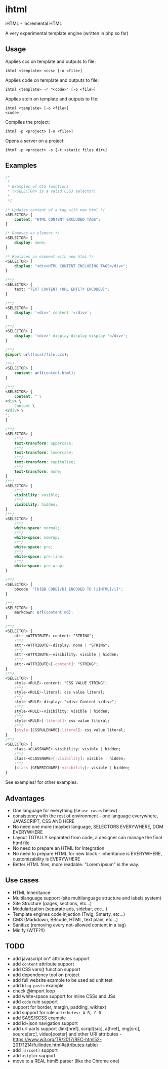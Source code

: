 # ihtml
iHTML - incremental HTML

A very experimental template engine (written in php so far)

## Usage

Applies ccs on template and outputs to file:
```shell
ihtml <template> <ccs> [-o <file>]
```

Applies code on template and outputs to file:
```shell
ihtml <template> -r "<code>" [-o <file>]
```

Applies stdin on template and outputs to file:
```shell
ihtml <template> [-o <file>]
<code>
```

Compiles the project:
```shell
ihtml -p <project> [-o <file>]
```

Opens a server on a project:
```shell
ihtml -p <project> -s [-t <static files dir>]
```

## Examples
```css
/*
 *
 * Examples of CCS functions
 * (<SELECTOR> is a valid CSS3 selector)
 *
 */

/* Updates content of a tag with new html */
<SELECTOR> {
	content: "HTML CONTENT EXCLUDED TAGS";
}

/* Removes an element */
<SELECTOR> {
	display: none;
}

/* Replaces an element with new html */
<SELECTOR> {
	display: "<div>HTML CONTENT INCLUDING TAGS</div>";
}

/**/
<SELECTOR> {
	text: "TEXT CONTENT (URL ENTITY ENCODED)";
}

/**/
<SELECTOR> {
	display: '<div>' content '</div>';
}

/**/
<SELECTOR> {
	display: '<div>' display display display '</div>';
}

/**/
@import url(local/file.ccs);

/**/
<SELECTOR> {
	content: url(content.html);
}

/**/
<SELECTOR> {
	content: " \
<div> \
	Content \
</div> \
";
}

/**/
<SELECTOR> {
	/**/
	text-transform: uppercase;
	/**/
	text-transform: lowercase;
	/**/
	text-transform: capitalize;
	/**/
	text-transform: none;
}
/**/
<SELECTOR> {
	/**/
	visibility: vosible;
	/**/
	visibility: hidden;
}
/**/
<SELECTOR> {
	/**/
	white-space: normal;
	/**/
	white-space: nowrap;
	/**/
	white-space: pre;
	/**/
	white-space: pre-line;
	/**/
	white-space: pre-wrap;
}

/**/
<SELECTOR> {
	bbcode: "[b]BB CODE[/b] ENCODED TO [i]HTML[/i]";
}

/**/
<SELECTOR> {
	markdown: url(content.md);
}

/**/
<SELECTOR> {
	attr-<ATTRIBUTE>-content: "STRING";
	/**/
	attr-<ATTRIBUTE>-display: none | "STRING";
	/**/
	attr-<ATTRIBUTE>-visibility: visible | hidden;
	/**/
	attr-<ATTRIBUTE>[-content]: "STRING";
}
/**/
<SELECTOR> {
	style-<RULE>-content: "CSS VALUE STRING";
	/**/
	style-<RULE>-literal: css value literal;
	/**/
	style-<RULE>-display: "<div> Content </div>";
	/**/
	style-<RULE>-visibility: visible | hidden;
	/**/
	style-<RULE>[-literal]: css value literal;
	/**/
	[style-]CSSRULENAME[-literal]: css value literal;
}
/**/
<SELECTOR> {
	class-<CLASSNAME>-visibility: visible | hidden;
	/**/
	class-<CLASSNAME>[-visibility]: visible | hidden;
	/**/
	[class-]GENERICNAME[-visibility]: visible | hidden;
}
```

See examples/ for other examples.

## Advantages
* One language for everything (se `use cases` below)
* consistency with the rest of environment - one language everywhere, JAVASCRIPT, CSS AND HERE
* No need one more (maybe) language, SELECTORS EVERYWHERE, DOM EVERYWHERE
* Layout TOTALLY separated from code, a designer can manage the final html file
* No need to prepare an HTML for integration
* No need to prepare HTML for new block - inheritance is EVERYWHERE, customizability is EVERYWHERE
* Better HTML files, more readable. "Lorem ipsum" is the way.

## Use cases
* HTML Inheritance
* Multilanguage support (site multilanguage structure and labels system)
* Site Structure (pages, sections, etc...)
* Modularization (separate ads, sidebar, ecc...)
* Template engines code injection (Twig, Smarty, etc...)
* CMS (Markdown, BBcode, HTML, text plain, etc...)
* Sanitize (removing every not-allowed content in a tag)
* Minify (WTF?!!)

## TODO
* add javascript on* attributes support
* add `content` attribute support
* add CSS vars() function support
* add dependency tool on project
* add full website example to be used ad unit test
* add `blog posts` example
* check @import loop
* add white-space support for inline CSSs and JSs
* add `code` rule support
* support for border, margin, padding, wikitext
* add support for rule `attributes: A B, C D`
* add SASS/SCSS example
* add ld+json navigation support
* add url parts support (link[href], script[src], a[href], img[src], source[src], video[poster] and other URI attributes - https://www.w3.org/TR/2017/REC-html52-20171214/fullindex.html#attributes-table)
* add `[srcset]` support
* add `<style>` support
* move to a REAL html5 parser (like the Chrome one)

